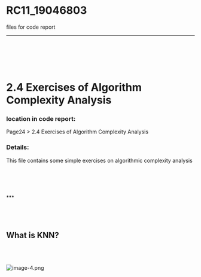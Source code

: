 # RC11_19046803
files for code report
***
<br />
<br />
<br />
<br />

# 2.4 Exercises of Algorithm Complexity Analysis
### location in code report: 
Page24 > 2.4 Exercises of Algorithm Complexity Analysis

### Details:
This file contains some simple exercises on algorithmic complexity analysis





<br />
<br />
<br />
<br />
*** 

<br />
<br />
<br />
<br />


## What is KNN?

<br />
<br />

![image-4.png](attachment:image-4.png)






<br />
<br />
<br />
<br />

